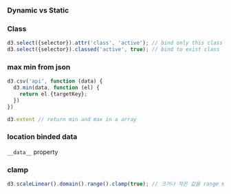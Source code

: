 

### Dynamic vs Static

### Class
```js
d3.select({selector}).attr('class', 'active'); // bind only this class
d3.select({selector}).classed('active', true); // bind to exist class
```


### max min from json

```js
d3.csv('api', function (data) { 
  d3.min(data, function (el) {
    return el.{targetKey};
  })
})

d3.extent // return min and max in a array
```

### location binded data
`__data__` property


### clamp

```js
d3.scaleLinear().domain().range().clamp(true); // 크거나 작은 값을 range min과 range max로 추종
```